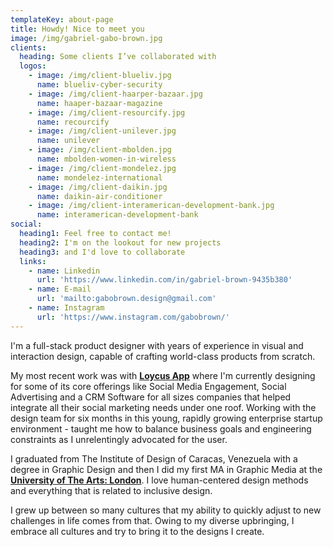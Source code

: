 ```yaml
---
templateKey: about-page
title: Howdy! Nice to meet you
image: /img/gabriel-gabo-brown.jpg
clients:
  heading: Some clients I’ve collaborated with
  logos:
    - image: /img/client-blueliv.jpg
      name: blueliv-cyber-security
    - image: /img/client-haarper-bazaar.jpg
      name: haaper-bazaar-magazine
    - image: /img/client-resourcify.jpg
      name: recourcify
    - image: /img/client-unilever.jpg
      name: unilever
    - image: /img/client-mbolden.jpg
      name: mbolden-women-in-wireless
    - image: /img/client-mondelez.jpg
      name: mondelez-international
    - image: /img/client-daikin.jpg
      name: daikin-air-conditioner
    - image: /img/client-interamerican-development-bank.jpg
      name: interamerican-development-bank
social:
  heading1: Feel free to contact me!
  heading2: I'm on the lookout for new projects
  heading3: and I'd love to collaborate
  links:
    - name: Linkedin
      url: 'https://www.linkedin.com/in/gabriel-brown-9435b380'
    - name: E-mail
      url: 'mailto:gabobrown.design@gmail.com'
    - name: Instagram
      url: 'https://www.instagram.com/gabobrown/'
---
```

I'm a full-stack product designer with years of experience in visual and interaction design, capable of crafting world-class products from scratch.



My most recent work was with [**Loycus App**](https://www.loycus.com) where I'm currently designing for some of its core offerings like Social Media Engagement, Social Advertising and a CRM Software for all sizes companies that helped integrate all their social marketing needs under one roof. Working with the design team for six months in this young, rapidly growing enterprise startup environment - taught me how to balance business goals and engineering constraints as I unrelentingly advocated for the user.



I graduated from The Institute of Design of Caracas, Venezuela with a degree in Graphic Design and then I did my first MA in Graphic Media at the [**University of The Arts: London**](https://www.arts.ac.uk). I love human-centered design methods and everything that is related to inclusive design.



I grew up between so many cultures that my ability to quickly adjust to new challenges in life comes from that. Owing to my diverse upbringing, I embrace all cultures and try to bring it to the designs I create.
